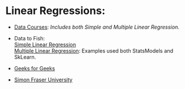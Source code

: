# Linear Regressions:
* [Data Courses](https://nbviewer.org/github/quickheaven/python-statsmodels/blob/main/Linear_Regression_in_Python_using_Statsmodels_DataCourses.ipynb): *Includes both Simple and Multiple Linear Regression.*

* Data to Fish: \
	[Simple Linear Regression](https://nbviewer.org/github/quickheaven/python-statsmodels/blob/main/Linear_Regression_in_Python_using_Statsmodels_DataToFish.ipynb)\
	[Multiple Linear Regression](https://nbviewer.org/github/quickheaven/python-statsmodels/blob/main/Example_of_Multiple_Linear_Regression_in_Python.ipynb): Examples used both StatsModels and SkLearn.
* [Geeks for Geeks](https://nbviewer.org/github/quickheaven/python-statsmodels/blob/main/Linear_Regression_in_Python_using_Statsmodels_GeeksForGeeks.ipynb)
* [Simon Fraser University](https://nbviewer.org/github/quickheaven/python-statsmodels/blob/main/Simple_Linear_Regression.ipynb)

